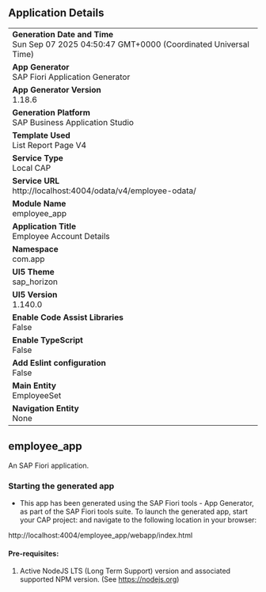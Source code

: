 ## Application Details
|               |
| ------------- |
|**Generation Date and Time**<br>Sun Sep 07 2025 04:50:47 GMT+0000 (Coordinated Universal Time)|
|**App Generator**<br>SAP Fiori Application Generator|
|**App Generator Version**<br>1.18.6|
|**Generation Platform**<br>SAP Business Application Studio|
|**Template Used**<br>List Report Page V4|
|**Service Type**<br>Local CAP|
|**Service URL**<br>http://localhost:4004/odata/v4/employee-odata/|
|**Module Name**<br>employee_app|
|**Application Title**<br>Employee Account Details|
|**Namespace**<br>com.app|
|**UI5 Theme**<br>sap_horizon|
|**UI5 Version**<br>1.140.0|
|**Enable Code Assist Libraries**<br>False|
|**Enable TypeScript**<br>False|
|**Add Eslint configuration**<br>False|
|**Main Entity**<br>EmployeeSet|
|**Navigation Entity**<br>None|

## employee_app

An SAP Fiori application.

### Starting the generated app

-   This app has been generated using the SAP Fiori tools - App Generator, as part of the SAP Fiori tools suite.  To launch the generated app, start your CAP project:  and navigate to the following location in your browser:

http://localhost:4004/employee_app/webapp/index.html

#### Pre-requisites:

1. Active NodeJS LTS (Long Term Support) version and associated supported NPM version.  (See https://nodejs.org)


